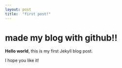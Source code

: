 ```yaml
---
layout: post
title:  "first post!"
---
```


# made my blog with github!!

**Hello world**, this is my first Jekyll blog post.

I hope you like it!
